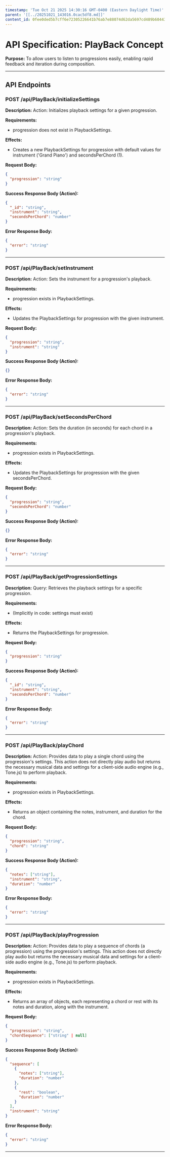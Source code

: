 ```yaml
---
timestamp: 'Tue Oct 21 2025 14:30:16 GMT-0400 (Eastern Daylight Time)'
parent: '[[../20251021_143016.0cac5df8.md]]'
content_id: 0fee0ded5b7cff6e72305226641b76ab7e88074d62da5697cd489b60443cc2e3
---
```


# API Specification: PlayBack Concept

**Purpose:** To allow users to listen to progressions easily, enabling rapid feedback and iteration during composition.

***

## API Endpoints

### POST /api/PlayBack/initializeSettings

**Description:** Action: Initializes playback settings for a given progression.

**Requirements:**

* progression does not exist in PlaybackSettings.

**Effects:**

* Creates a new PlaybackSettings for progression with default values for instrument ('Grand Piano') and secondsPerChord (1).

**Request Body:**

```json
{
  "progression": "string"
}
```

**Success Response Body (Action):**

```json
{
  "_id": "string",
  "instrument": "string",
  "secondsPerChord": "number"
}
```

**Error Response Body:**

```json
{
  "error": "string"
}
```

***

### POST /api/PlayBack/setInstrument

**Description:** Action: Sets the instrument for a progression's playback.

**Requirements:**

* progression exists in PlaybackSettings.

**Effects:**

* Updates the PlaybackSettings for progression with the given instrument.

**Request Body:**

```json
{
  "progression": "string",
  "instrument": "string"
}
```

**Success Response Body (Action):**

```json
{}
```

**Error Response Body:**

```json
{
  "error": "string"
}
```

***

### POST /api/PlayBack/setSecondsPerChord

**Description:** Action: Sets the duration (in seconds) for each chord in a progression's playback.

**Requirements:**

* progression exists in PlaybackSettings.

**Effects:**

* Updates the PlaybackSettings for progression with the given secondsPerChord.

**Request Body:**

```json
{
  "progression": "string",
  "secondsPerChord": "number"
}
```

**Success Response Body (Action):**

```json
{}
```

**Error Response Body:**

```json
{
  "error": "string"
}
```

***

### POST /api/PlayBack/getProgressionSettings

**Description:** Query: Retrieves the playback settings for a specific progression.

**Requirements:**

* (Implicitly in code: settings must exist)

**Effects:**

* Returns the PlaybackSettings for progression.

**Request Body:**

```json
{
  "progression": "string"
}
```

**Success Response Body (Action):**

```json
{
  "_id": "string",
  "instrument": "string",
  "secondsPerChord": "number"
}
```

**Error Response Body:**

```json
{
  "error": "string"
}
```

***

### POST /api/PlayBack/playChord

**Description:** Action: Provides data to play a single chord using the progression's settings. This action does not directly play audio but returns the necessary musical data and settings for a client-side audio engine (e.g., Tone.js) to perform playback.

**Requirements:**

* progression exists in PlaybackSettings.

**Effects:**

* Returns an object containing the notes, instrument, and duration for the chord.

**Request Body:**

```json
{
  "progression": "string",
  "chord": "string"
}
```

**Success Response Body (Action):**

```json
{
  "notes": ["string"],
  "instrument": "string",
  "duration": "number"
}
```

**Error Response Body:**

```json
{
  "error": "string"
}
```

***

### POST /api/PlayBack/playProgression

**Description:** Action: Provides data to play a sequence of chords (a progression) using the progression's settings. This action does not directly play audio but returns the necessary musical data and settings for a client-side audio engine (e.g., Tone.js) to perform playback.

**Requirements:**

* progression exists in PlaybackSettings.

**Effects:**

* Returns an array of objects, each representing a chord or rest with its notes and duration, along with the instrument.

**Request Body:**

```json
{
  "progression": "string",
  "chordSequence": ["string" | null]
}
```

**Success Response Body (Action):**

```json
{
  "sequence": [
    {
      "notes": ["string"],
      "duration": "number"
    },
    {
      "rest": "boolean",
      "duration": "number"
    }
  ],
  "instrument": "string"
}
```

**Error Response Body:**

```json
{
  "error": "string"
}
```

***
